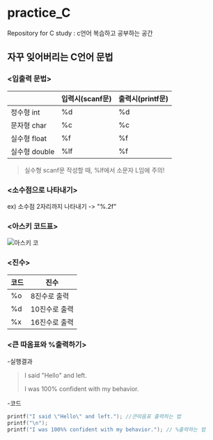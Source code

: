 # practice_C
Repository for C  study : c언어 복습하고 공부하는 공간


## 자꾸 잊어버리는 C언어 문법

### <입출력 문법>
||입력시(scanf문)|출력시(printf문)|
|--|--|--|
|정수형 int|%d|%d|
|문자형 char|%c|%c|
|실수형 float|%f|%f|
|실수형 double|%lf|%f|
>실수형 scanf문 작성할 때, %lf에서 소문자 L임에 주의!

### <소수점으로 나타내기>
ex) 소수점 2자리까지 나타내기 -> "%.2f"

### <아스키 코드표>
![아스키 코](https://search.pstatic.net/common/?src=http%3A%2F%2Fblogfiles.naver.net%2FMjAyMjA4MzBfMTk5%2FMDAxNjYxODMzNjUyNzYw.Ch6CCXmFR88UTMiMOmqcRVm1OmUsCS3cVJ-VqE8GvWcg.OIBZewhvEy0xBJmMp8tiwJUNI75jDYX5VAGMugB4tcUg.PNG.es7her%2F%25BE%25C6%25BD%25BA%25C5%25B0_%25C4%25DA%25B5%25E5%25C7%25A5_2-001.png&type=sc960_832)

### <진수>
|코드|진수|
|--|--|
|%o|8진수로 출력|
|%d|10진수로 출력|
|%x|16진수로 출력|

### <큰 따옴표와 %출력하기>
-실행결과
>I said "Hello" and left.
>
>I was 100% confident with my behavior.

-코드
```C
printf("I said \"Hello\" and left."); //큰따옴표 출력하는 법
printf("\n");
printf("I was 100%% confident with my behavior."); // %출력하는 법
``` 
